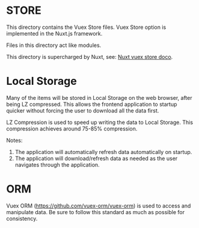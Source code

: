 # STORE

This directory contains the Vuex Store files.
Vuex Store option is implemented in the Nuxt.js framework.

Files in this directory act like modules.

This directory is supercharged by Nuxt, see:
[Nuxt vuex store doco](https://nuxtjs.org/guide/vuex-store).

# Local Storage 

Many of the items will be stored in Local Storage on the web
browser, after being LZ compressed. This allows the frontend
application to startup quicker without forcing the user to
download all the data first.

LZ Compression is used to speed up writing the data to Local
Storage. This compression achieves around 75-85% compression.

Notes:

1) The application will automatically refresh data automatically
   on startup.
2) The application will download/refresh data as needed as the user
   navigates through the application.

# ORM

Vuex ORM (https://github.com/vuex-orm/vuex-orm) is used to access
and manipulate data. Be sure to follow this standard as much as
possible for consistency.

